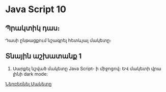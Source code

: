 
# Java Script 10

## Պրակտիկ դաս։
Դասի ընթացքում նշագրել հետևյալ մակետը։

## Տնային աշխատանք 1

1. Սարքել նշված մակետը Java Script- ի միջոցով։ ԵՎ մակետի վրա լինի dark mode: 

<a href="./files/lesson10.psd" rel="nofollow" target="_blank" class="btn btn-success btn-lg">Ներբեռնել Մակետը</a>